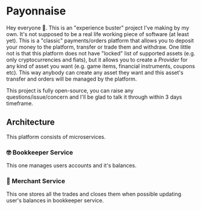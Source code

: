 # Payonnaise

Hey everyone 👋. This is an "experience buster" project I've making by my own. It's not supposed to be a real life working piece of software (at least yet). This is a "classic" payments/orders platform that allows you to deposit your money to the platform, transfer or trade them and withdraw. One little not is that this platform does not have "locked" list of supported assets (e.g. only cryptocurrencies and fiats), but it allows you to create a *Provider* for any kind of asset you want (e.g. game items, financial instruments, coupons etc). This way anybody can create any asset they want and this asset's transfer and orders will be managed by the platform.

This project is fully open-source, you can raise any questions/issue/concern and I'll be glad to talk it through within 3 days timeframe.

## Architecture

This platform consists of microservices.

### 🤓 Bookkeeper Service

This one manages users accounts and it's balances.

### 🤠 Merchant Service

This one stores all the trades and closes them when possible updating user's balances in bookkeeper service.